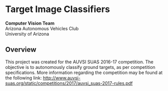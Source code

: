 # Target Image Classifiers
**Computer Vision Team**  
Arizona Autonomous Vehicles Club  
University of Arizona  

## Overview
This project was created for the AUVSI SUAS 2016-17 competition. The objective is to autonomously classify ground targets, as per competition specifications. More information regarding the competition may be found at the following link: http://www.auvsi-suas.org/static/competitions/2017/auvsi_suas-2017-rules.pdf
